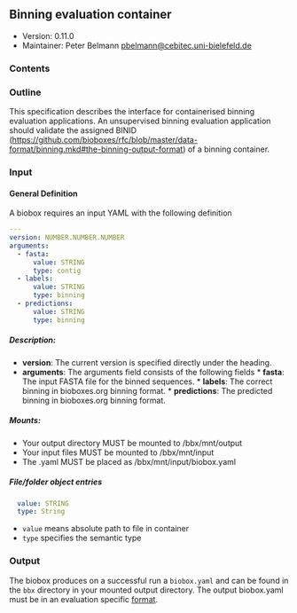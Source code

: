 ## Binning evaluation container

 * Version:    0.11.0
 * Maintainer: Peter Belmann <pbelmann@cebitec.uni-bielefeld.de>

### Contents


### Outline

This specification describes the interface for containerised binning evaluation applications. 
An unsupervised binning evaluation application should validate the assigned BINID
(https://github.com/bioboxes/rfc/blob/master/data-format/binning.mkd#the-binning-output-format) 
of a binning container.

### Input

#### General Definition

A biobox requires an input YAML with the following definition 

```YAML
---
version: NUMBER.NUMBER.NUMBER
arguments:
  - fasta:
      value: STRING
      type: contig
  - labels:
      value: STRING
      type: binning
  - predictions:
      value: STRING
      type: binning
```

##### Description:

* **version**: The current version is specified directly under the heading.
* **arguments**: The arguments field consists of the following fields 
       * **fasta**: The input FASTA file for the binned sequences.
       * **labels**: The correct binning in bioboxes.org binning format.
       * **predictions**: The predicted binning in bioboxes.org binning format.
       
##### Mounts:
 * Your output directory MUST be mounted to /bbx/mnt/output
 * Your input files MUST be mounted to /bbx/mnt/input
 * The .yaml MUST be placed as /bbx/mnt/input/biobox.yaml

##### File/folder object entries

```YAML
  value: STRING
  type: String
```

* `value` means absolute path to file in container
* `type` specifies the semantic type

### Output

The biobox produces on a successful run a `biobox.yaml` and can be found in the `bbx` directory in your mounted output directory. The output biobox.yaml must be in an evaluation specific [format](https://github.com/bioboxes/rfc/blob/master/data-format/evaluation.mkd).
